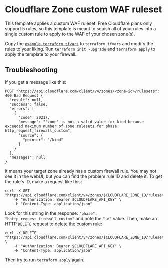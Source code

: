 # Cloudflare Zone custom WAF ruleset

This template applies a custom WAF ruleset. Free Cloudflare plans only support 5 rules, so this template is meant to squish all of your rules into a single custom rule to apply to the WAF of your chosen zone(s).

Copy the [`example.terraform.tfvars`](./example.terraform.tfvars) to `terraform.tfvars` and modify the rules to your liking. Run `terraform init -upgrade` and `terraform apply` to apply the template to your firewall.

## Troubleshooting

If you get a message like this:

```shell
POST "https://api.cloudflare.com/client/v4/zones/<zone-id>/rulesets": 400 Bad Request {
  "result": null,
  "success": false,
  "errors": [
    {
      "code": 20217,
      "message": "'zone' is not a valid value for kind because exceeded maximum number of zone rulesets for phase http_request_firewall_custom",
      "source": {
        "pointer": "/kind"
      }
    }
  ],
  "messages": null
}
```

it means your target zone already has a custom firewall rule. You may not see it in the webUI, but you can find the problem rule ID and delete it. To get the rule's ID, make a request like this:

```shell
curl -X GET "https://api.cloudflare.com/client/v4/zones/$CLOUDFLARE_ZONE_ID/rulesets"\
    -H "Authorization: Bearer $CLOUDFLARE_API_KEY" \
    -H "Content-Type: application/json"
```

Look for this string in the response: `"phase": "hhttp_request_firewall_custom"` and note the `"id"` value. Then, make an HTTP `DELETE` request to delete the custom rule:

```shell
curl -X DELETE "https://api.cloudflare.com/client/v4/zones/$CLOUDFLARE_ZONE_ID/rulesets/$CLOUDFLARE_RULE_ID" \
    -H "Authorization: Bearer $CLOUDFLARE_API_KEY" \
    -H "Content-Type: application/json"
```

Then try to run `terraform apply` again.
